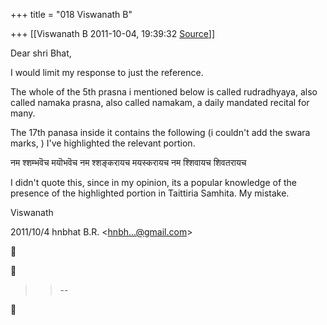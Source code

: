 +++
title = "018 Viswanath B"

+++
[[Viswanath B	2011-10-04, 19:39:32 [Source](https://groups.google.com/g/samskrita/c/GHJIrAK7zyk)]]



Dear shri Bhat,  
  
I would limit my response to just the reference.  
  
The whole of the 5th prasna i mentioned below is called rudradhyaya, also called namaka prasna, also called namakam, a daily mandated recital for many.  
  
The 17th panasa inside it contains the following (i couldn't add the swara marks, ) I've highlighted the relevant portion.  
  
नम श्शम्भवॆच मयॊभवॆच नम श्शङ्करायच मयस्करायच नम श्शिवायच शिवतरायच  
  
I didn't quote this, since in my opinion, its a popular knowledge of the presence of the highlighted portion in Taittiria Samhita. My mistake.  
  
Viswanath  
  

2011/10/4 hnbhat B.R. \<[hnbh...@gmail.com]()\>  





> 
> > 
> > --  
> > 
> > 



